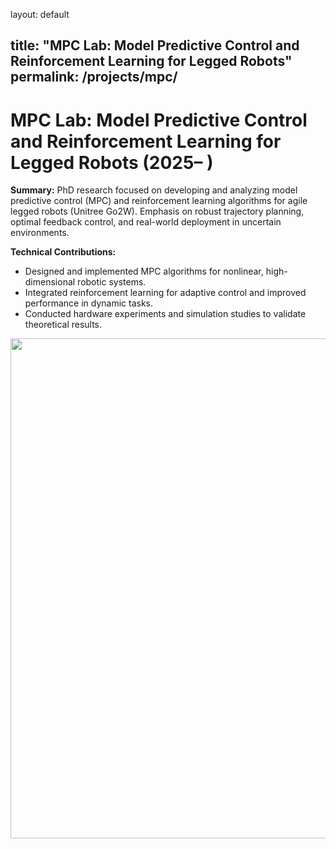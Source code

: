 layout: default

title: "MPC Lab: Model Predictive Control and Reinforcement Learning for Legged Robots"
permalink: /projects/mpc/
---

# MPC Lab: Model Predictive Control and Reinforcement Learning for Legged Robots (2025– )

**Summary:**
PhD research focused on developing and analyzing model predictive control (MPC) and reinforcement learning algorithms for agile legged robots (Unitree Go2W). Emphasis on robust trajectory planning, optimal feedback control, and real-world deployment in uncertain environments.

**Technical Contributions:**
- Designed and implemented MPC algorithms for nonlinear, high-dimensional robotic systems.
- Integrated reinforcement learning for adaptive control and improved performance in dynamic tasks.
- Conducted hardware experiments and simulation studies to validate theoretical results.

<img src="/images/dog.gif" width="800px" style="margin-right: 10px;" />
